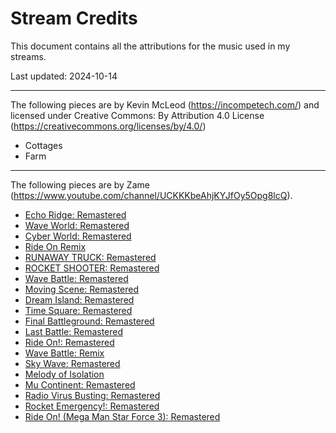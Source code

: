 # Stream Credits

This document contains all the attributions for the music used in my streams.

Last updated: 2024-10-14

---

The following pieces are by Kevin McLeod (https://incompetech.com/) and licensed under Creative Commons: By Attribution 4.0 License (https://creativecommons.org/licenses/by/4.0/)

* Cottages
* Farm

---

The following pieces are by Zame (https://www.youtube.com/channel/UCKKKbeAhjKYJfOy5Opg8lcQ).

* [Echo Ridge: Remastered](https://www.youtube.com/watch?v=ahCLKU6zFUY)
* [Wave World: Remastered](https://www.youtube.com/watch?v=rVemYwBvpek)
* [Cyber World: Remastered](https://www.youtube.com/watch?v=bGamdqv1CQM)
* [Ride On Remix](https://www.youtube.com/watch?v=RzTv4_JCydY)
* [RUNAWAY TRUCK: Remastered](https://www.youtube.com/watch?v=Csgguluyo0E)
* [ROCKET SHOOTER: Remastered](https://www.youtube.com/watch?v=P570rnubRNU)
* [Wave Battle: Remastered](https://www.youtube.com/watch?v=RIrZM-P2sCI)
* [Moving Scene: Remastered](https://www.youtube.com/watch?v=WWv94aaUnnc)
* [Dream Island: Remastered](https://www.youtube.com/watch?v=KBKrhzrSZDw)
* [Time Square: Remastered](https://www.youtube.com/watch?v=UFlgqIauy2g)
* [Final Battleground: Remastered](https://www.youtube.com/watch?v=Xcx0hWv2Iuk)
* [Last Battle: Remastered](https://www.youtube.com/watch?v=o9XzhFPb6rE)
* [Ride On!: Remastered](https://www.youtube.com/watch?v=WpwZiLUEsWg)
* [Wave Battle: Remix](https://www.youtube.com/watch?v=DtHsZp2Ow-8)
* [Sky Wave: Remastered](https://www.youtube.com/watch?v=JteKqJbN4fg)
* [Melody of Isolation](https://www.youtube.com/watch?v=eRetRa3Qn-s)
* [Mu Continent: Remastered](https://www.youtube.com/watch?v=8UQt40k4WmE)
* [Radio Virus Busting: Remastered](https://www.youtube.com/watch?v=ceLLFeVEKZI)
* [Rocket Emergency!: Remastered](https://www.youtube.com/watch?v=IBSZ6i_FmLU)
* [Ride On! (Mega Man Star Force 3): Remastered](https://www.youtube.com/watch?v=KyCClUyzIP4)

